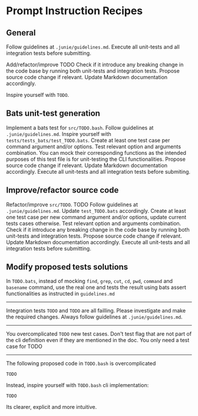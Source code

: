 # Prompt Instruction Recipes

## General

Follow guidelines at `.junie/guidelines.md`.
Execute all unit-tests and all integration tests before submitting.

Add/refactor/improve TODO 
Check if it introduce any breaking change in the code base by running both unit-tests and integration tests.
Propose source code change if relevant. 
Update Markdown documentation accordingly. 

Inspire yourself with `TODO`.

## Bats unit-test generation 

Implement a bats test for `src/TODO.bash`.
Follow guidelines at `.junie/guidelines.md`.
Inspire yourself with `tests/tests_bats/test_TODO.bats`.
Create at least one test case per command argument and/or options.
Test relevant option and arguments combination.
You can mock their corresponding functions as the intended purposes of this test file is for unit-testing the CLI functionalities.
Propose source code change if relevant. 
Update Markdown documentation accordingly. 
Execute all unit-tests and all integration tests before submiting.

## Improve/refactor source code

Refactor/improve `src/TODO`.
TODO
Follow guidelines at `.junie/guidelines.md`.
Update `test_TODO.bats` accordingly.
Create at least one test case per new command argument and/or options, update current tests cases otherwise.
Test relevant option and arguments combination.
Check if it introduce any breaking change in the code base by running both unit-tests and integration tests.
Propose source code change if relevant.
Update Markdown documentation accordingly.
Execute all unit-tests and all integration tests before submitting.

## Modify proposed tests solutions 

In `TODO.bats`, instead of mocking `find`, `grep`, `cut`, `cd`, `pwd`, `command` and `basename` command, use the real one and tests the result using bats assert functionalities as instructed in `guidelines.md`

---

Integration tests `TODO` and `TODO` are all failling. 
Please investigate and make the required changes. 
Always follow guidelines at `.junie/guidelines.md`.

---

You overcomplicated `TODO` new test cases. 
Don't test flag that are not part of the cli definition even if they are mentioned in the doc.
You only need a test case for TODO

---

The following proposed code in `TODO.bash` is overcomplicated 
```shell
TODO
```
Instead, inspire yourself with `TODO.bash` cli implementation:
```shell
TODO
```
Its clearer, explicit and more intuitive.
 
